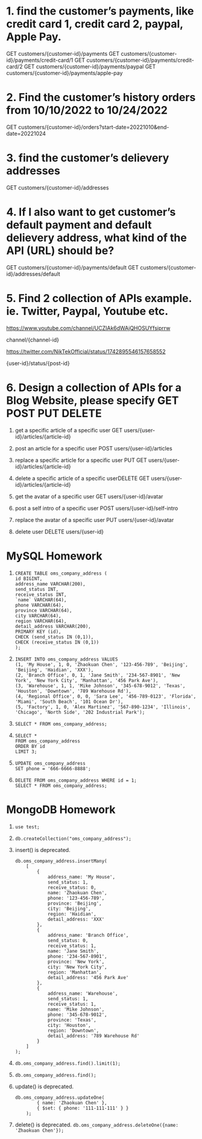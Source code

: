 # 1. find the customer’s payments, like credit card 1, credit card 2, paypal, Apple Pay.
GET customers/{customer-id}/payments
GET customers/{customer-id}/payments/credit-card/1
GET customers/{customer-id}/payments/credit-card/2
GET customers/{customer-id}/payments/paypal
GET customers/{customer-id}/payments/apple-pay

# 2. Find the customer’s history orders from 10/10/2022 to 10/24/2022
GET customers/{customer-id}/orders?start-date=20221010&end-date=20221024

# 3. find the customer’s delievery addresses
GET customers/{customer-id}/addresses

# 4. If I also want to get customer’s default payment and default delievery address, what kind of the API (URL) should be?
GET customers/{customer-id}/payments/default
GET customers/{customer-id}/addresses/default

# 5. Find 2 collection of APIs example. ie. Twitter, Paypal, Youtube etc.
https://www.youtube.com/channel/UCZIAk6dWAjQHOSUYfsiprrw

channel/{channel-id}

https://twitter.com/NikTekOfficial/status/1742895546157658552

{user-id}/status/{post-id}

# 6. Design a collection of APIs for a Blog Website, please specify GET POST PUT DELETE

1. get a specific article of a specific user GET users/{user-id}/articles/{article-id}  
2. post an article for a specific user POST users/{user-id}/articles
3. replace a specific article for a specific user PUT GET users/{user-id}/articles/{article-id}
4. delete a specific article of a specific userDELETE GET users/{user-id}/articles/{article-id}

1. get the avatar of a specific user GET users/{user-id}/avatar
2. post a self intro of a specific user POST users/{user-id}/self-intro
3. replace the avatar of a specific user PUT users/{user-id}/avatar
4. delete user DELETE users/{user-id}

# MySQL Homework
1.
    ```
    CREATE TABLE oms_company_address (
    id BIGINT,
    address_name VARCHAR(200),
    send_status INT,
    receive_status INT,
    `name` VARCHAR(64),
    phone VARCHAR(64),
    province VARCHAR(64),
    city VARCHAR(64),
    region VARCHAR(64),
    detail_address VARCHAR(200),
    PRIMARY KEY (id),
    CHECK (send_status IN (0,1)),
    CHECK (receive_status IN (0,1))
    );
    ```
2. 
    ```
    INSERT INTO oms_company_address VALUES 
    (1, 'My House', 1, 0, 'Zhaokuan Chen', '123-456-789', 'Beijing', 'Beijing', 'Haidian', 'XXX'),
    (2, 'Branch Office', 0, 1, 'Jane Smith', '234-567-8901', 'New York', 'New York City', 'Manhattan', '456 Park Ave'),
    (3, 'Warehouse', 1, 1, 'Mike Johnson', '345-678-9012', 'Texas', 'Houston', 'Downtown', '789 Warehouse Rd'),
    (4, 'Regional Office', 0, 0, 'Sara Lee', '456-789-0123', 'Florida', 'Miami', 'South Beach', '101 Ocean Dr'),
    (5, 'Factory', 1, 0, 'Alex Martinez', '567-890-1234', 'Illinois', 'Chicago', 'North Side', '202 Industrial Park');
    ```
3. `SELECT * FROM oms_company_address;`
4. 
    ```
    SELECT * 
    FROM oms_company_address
    ORDER BY id
    LIMIT 3;
    ```
5. 
    ```
    UPDATE oms_company_address
    SET phone = '666-6666-8888';
    ```
6. 
    ```
    DELETE FROM oms_company_address WHERE id = 1;
    SELECT * FROM oms_company_address;
    ```


# MongoDB Homework
1. `use test;`

2. `db.createCollection("oms_company_address");`

3.  insert() is deprecated. 
    ```
    db.oms_company_address.insertMany(
        [
            {
                address_name: 'My House', 
                send_status: 1, 
                receive_status: 0, 
                name: 'Zhaokuan Chen', 
                phone: '123-456-789', 
                province: 'Beijing', 
                city: 'Beijing', 
                region: 'Haidian', 
                detail_address: 'XXX'
            },
            {
                address_name: 'Branch Office', 
                send_status: 0, 
                receive_status: 1, 
                name: 'Jane Smith', 
                phone: '234-567-8901', 
                province: 'New York', 
                city: 'New York City', 
                region: 'Manhattan', 
                detail_address: '456 Park Ave'
            },
            {
                address_name: 'Warehouse', 
                send_status: 1, 
                receive_status: 1, 
                name: 'Mike Johnson', 
                phone: '345-678-9012', 
                province: 'Texas', 
                city: 'Houston', 
                region: 'Downtown', 
                detail_address: '789 Warehouse Rd'
            }
        ]
    );
    ```
4. `db.oms_company_address.find().limit(1);`
5. `db.oms_company_address.find();`
6. update() is deprecated.
    ```
    db.oms_company_address.updateOne( 
            { name: 'Zhaokuan Chen' }, 
            { $set: { phone: '111-111-111' } }
        );
    ```
7. delete() is deprecated. `db.oms_company_address.deleteOne({name: 'Zhaokuan Chen'});`

